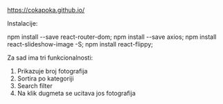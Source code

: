 https://cokapoka.github.io/

Instalacije:

npm install --save react-router-dom;
npm install --save axios;
npm install react-slideshow-image -S;
npm install react-flippy;

Za sad ima tri funkcionalnosti:
1. Prikazuje broj fotografija
2. Sortira po kategoriji
3. Search filter
4. Na klik dugmeta se ucitava jos fotografija
